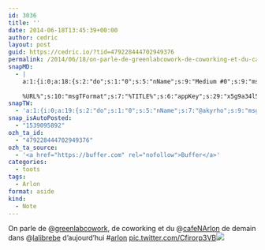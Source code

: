 ```yaml
---
id: 3036
title: ''
date: 2014-06-18T13:45:39+00:00
author: cedric
layout: post
guid: https://cedric.io/?tid=479228444702949376
permalink: /2014/06/18/on-parle-de-greenlabcowork-de-coworking-et-du-cafenarlon-de-demain-dans-lalibrebe-daujourdhui-arlon-pic-twitter-com-cfirorp3vb/
snapMD:
  - |
    a:1:{i:0;a:18:{s:2:"do";s:1:"0";s:5:"nName";s:9:"Medium #0";s:9:"msgFormat";s:19:"%FULLTEXT%
    
    %URL%";s:10:"msgTFormat";s:7:"%TITLE%";s:6:"appKey";s:29:"x5g9a34l5z294i5y2q284e4g54454";s:6:"appSec";s:85:"d3h0a44e4s2b4i5u2r234m5f5b4v2l5q2a444h574347464a454x2w20374447494c484b4w2c464f5u2d4z2";s:8:"inclTags";s:1:"1";s:7:"fltrsOn";i:0;s:5:"fltrs";a:0:{}s:7:"proxyOn";i:0;s:7:"useSURL";i:0;s:1:"v";i:350;s:4:"publ";s:1:"0";s:11:"accessToken";s:65:"2353413aa5437433e5648ccf74a16119308317c52d1a24d8ed99f26add037528a";s:12:"appAppUserID";s:65:"104b21fd8da79171a6e7bf800d03b4b761204f242935e05d2d86850a6b1635f77";s:14:"appAppUserName";s:26:"Cédric Bousmanne (akyrho)";s:13:"appAppUserURL";s:26:"https://medium.com/@akyrho";s:7:"pubList";a:0:{}}}
snapTW:
  - 'a:1:{i:0;a:19:{s:2:"do";s:1:"0";s:5:"nName";s:7:"@akyrho";s:9:"msgFormat";s:26:"%TITLE%. %EXCERPT% - %URL%";s:6:"appKey";s:55:"x5g9a8325v2y475r3c4m48584n53446p423r3r5u3e356j5j3k4r2p3";s:6:"appSec";s:105:"d3h0a94o46415u594v3q5l5n5l4r4x474x4j484o473u4i5w2m4k494z2k344n306n5r3l5v2s554p4n3p3k45495c3z4v4d3m3u5w525";s:7:"fltrsOn";i:0;s:5:"fltrs";a:0:{}s:7:"proxyOn";i:0;s:7:"useSURL";i:0;s:1:"v";i:350;s:5:"twURL";s:25:"http://twitter.com/akyrho";s:11:"accessToken";s:50:"6678782-Eyg60SCeh7762DEIsYtTPD5GVeOuSN8ATMdF2Lpppe";s:14:"accessTokenSec";s:45:"PgGDCbcYLJnR5esZjY9ID72A33mUNCYnQwaQTBsojSJNa";s:5:"tw140";i:0;s:10:"riComments";s:1:"1";s:11:"riCommentsM";s:1:"1";s:12:"riCommentsAA";s:1:"1";s:8:"attchImg";s:1:"1";s:9:"wpImgSize";s:4:"full";}}'
snap_isAutoPosted:
  - "1539095892"
ozh_ta_id:
  - "479228444702949376"
ozh_ta_source:
  - '<a href="https://buffer.com" rel="nofollow">Buffer</a>'
categories:
  - toots
tags:
  - Arlon
format: aside
kind:
  - Note
---
```

On parle de <span class="username username_linked">@<a href="https://twitter.com/greenlabcowork" title="Greenlab Coworking">greenlabcowork</a></span>, de coworking et du <span class="username username_linked">@<a href="https://twitter.com/cafeNArlon" title="Café Numérique Arlon">cafeNArlon</a></span> de demain dans <span class="username username_linked">@<a href="https://twitter.com/lalibrebe" title="lalibre.be">lalibrebe</a></span> d&rsquo;aujourd&rsquo;hui <span class="hashtag hashtag_local">#<a href="https://cedric.io/tag/arlon/">arlon</a> <a href="https://twitter.com/akyrho/status/479228444702949376/photo/1" title="https://twitter.com/akyrho/status/479228444702949376/photo/1" class="link link_untco link_untco_image">pic.twitter.com/Cfirorp3VB</a><span class="embed_image embed_image_yes"><a href="https://twitter.com/akyrho/status/479228444702949376/photo/1"><img src="https://i2.wp.com/pbs.twimg.com/media/BqaPuwdIYAAmoye.jpg?w=900&#038;ssl=1" data-recalc-dims="1" /></a></span></p>
